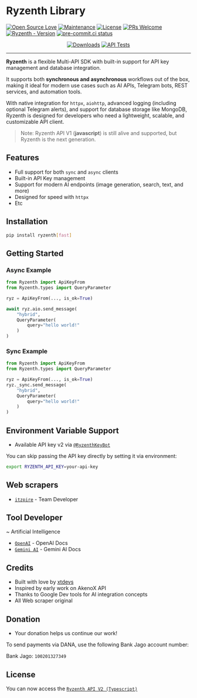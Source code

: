 # Ryzenth Library
[![Open Source Love](https://badges.frapsoft.com/os/v2/open-source.png?v=103)](https://github.com/TeamKillerX/Ryzenth)
[![Maintenance](https://img.shields.io/badge/Maintained%3F-Yes-green)](https://github.com/TeamKillerX/Ryzenth/graphs/commit-activity)
[![License](https://img.shields.io/badge/License-GPL-pink)](https://github.com/TeamKillerX/Ryzenth/blob/main/LICENSE)
[![PRs Welcome](https://img.shields.io/badge/PRs-welcome-brightgreen.svg)](https://makeapullrequest.com)
[![Ryzenth - Version](https://img.shields.io/pypi/v/Ryzenth?style=round)](https://pypi.org/project/Ryzenth)
[![pre-commit.ci status](https://results.pre-commit.ci/badge/github/TeamKillerX/Ryzenth/main.svg)](https://results.pre-commit.ci/latest/github/TeamKillerX/Ryzenth/main)

<div align="center">
    <a href="https://pepy.tech/project/Ryzenth"><img src="https://static.pepy.tech/badge/Ryzenth" alt="Downloads"></a>
    <a href="https://github.com/TeamKillerX/Ryzenth/workflows/"><img src="https://github.com/TeamKillerX/Ryzenth/actions/workflows/sync-tests.yml/badge.svg" alt="API Tests"/></a>
</div>

---

**Ryzenth** is a flexible Multi-API SDK with built-in support for API key management and database integration.

It supports both **synchronous and asynchronous** workflows out of the box, making it ideal for modern use cases such as AI APIs, Telegram bots, REST services, and automation tools.

With native integration for `httpx`, `aiohttp`, advanced logging (including optional Telegram alerts), and support for database storage like MongoDB, Ryzenth is designed for developers who need a lightweight, scalable, and customizable API client.

> Note: Ryzenth API V1 (**javascript**) is still alive and supported, but Ryzenth is the next generation.

## Features

- Full support for both `sync` and `async` clients
- Built-in API Key management
- Support for modern AI endpoints (image generation, search, text, and more)
- Designed for speed with `httpx`
- Etc

## Installation

```bash
pip install ryzenth[fast]
````

## Getting Started

### Async Example

```python
from Ryzenth import ApiKeyFrom
from Ryzenth.types import QueryParameter

ryz = ApiKeyFrom(..., is_ok=True)

await ryz.aio.send_message(
    "hybrid",
    QueryParameter(
        query="hello world!"
    )
)
```

### Sync Example

```python
from Ryzenth import ApiKeyFrom
from Ryzenth.types import QueryParameter

ryz = ApiKeyFrom(..., is_ok=True)
ryz._sync.send_message(
    "hybrid",
    QueryParameter(
        query="hello world!"
    )
)
```

## Environment Variable Support
- Available API key v2 via [`@RyzenthKeyBot`](https://t.me/RyzenthKeyBot)

You can skip passing the API key directly by setting it via environment:

```bash
export RYZENTH_API_KEY=your-api-key
```

## Web scrapers
* [`itzpire`](https://itzpire.com) - Team Developer

## Tool Developer
~ Artificial Intelligence
- [`OpenAI`](https://platform.openai.com/docs) - OpenAI Docs
- [`Gemini AI`](https://ai.google.dev) - Gemini AI Docs

## Credits

* Built with love by [xtdevs](https://t.me/xtdevs)
* Inspired by early work on AkenoX API
* Thanks to Google Dev tools for AI integration concepts
* All Web scraper original

## Donation
* Your donation helps us continue our work!

To send payments via DANA, use the following Bank Jago account number:

Bank Jago: `100201327349`

## License

You can now access the [`Ryzenth API V2 (Typescript)`](https://github.com/xtsea/akenox-ts-dev/blob/main/ryzenth-api.md#-existing-api-still-alive)
